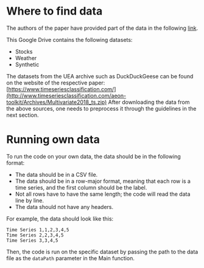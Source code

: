 # Where to find data
The authors of the paper have provided part of the data in the following [link](https://drive.google.com/drive/folders/1Qw0x0p-vLFlmvGln30SmpAQf1CAQUado?usp=sharing).

This Google Drive contains the following datasets:
- Stocks
- Weather
- Synthetic

The datasets from the UEA archive such as DuckDuckGeese can be found on the website of the respective paper: [https://www.timeseriesclassification.com/](http://www.timeseriesclassification.com/aeon-toolkit/Archives/Multivariate2018_ts.zip)
After downloading the data from the above sources, one needs to preprocess it through the guidelines in the next section.

# Running own data
To run the code on your own data, the data should be in the following format:
- The data should be in a CSV file.
- The data should be in a row-major format, meaning that each row is a time series, and the first column should be the label.
- Not all rows have to have the same length; the code will read the data line by line.
- The data should not have any headers.

For example, the data should look like this:
```
Time Series 1,1,2,3,4,5
Time Series 2,2,3,4,5
Time Series 3,3,4,5
```

Then, the code is run on the specific dataset by passing the path to the data file as the `dataPath` parameter in the Main function.
